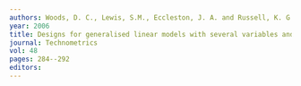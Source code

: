 ```yaml
---
authors: Woods, D. C., Lewis, S.M., Eccleston, J. A. and Russell, K. G. 
year: 2006 
title: Designs for generalised linear models with several variables and model uncertainty 
journal: Technometrics 
vol: 48 
pages: 284--292 
editors: 
---
```

